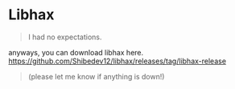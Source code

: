 # Libhax

> I had no expectations.

anyways, you can download libhax here.
https://github.com/Shibedev12/libhax/releases/tag/libhax-release
>(please let me know if anything is down!)
